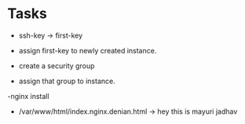 # Tasks
- ssh-key -> first-key
- assign first-key to newly created instance.

- create a security group
- assign that group to instance.

-nginx install
- /var/www/html/index.nginx.denian.html -> hey this is mayuri jadhav